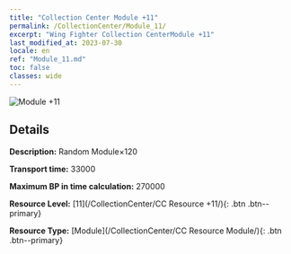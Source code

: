 ```yaml
---
title: "Collection Center Module +11"
permalink: /CollectionCenter/Module_11/
excerpt: "Wing Fighter Collection CenterModule +11"
last_modified_at: 2023-07-30
locale: en
ref: "Module_11.md"
toc: false
classes: wide
---
```



![Module +11](/images/cc/CC_Module_6.png)

## Details

  **Description:** Random Module×120

  **Transport time:** 33000

  **Maximum BP in time calculation:** 270000

  **Resource Level:** [11](/CollectionCenter/CC Resource +11/){: .btn .btn--primary}

  **Resource Type:** [Module](/CollectionCenter/CC Resource Module/){: .btn .btn--primary}

